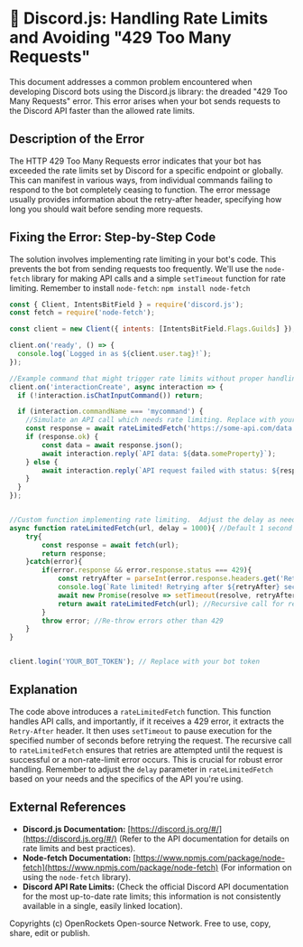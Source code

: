 # 🐞 Discord.js: Handling Rate Limits and Avoiding "429 Too Many Requests"


This document addresses a common problem encountered when developing Discord bots using the Discord.js library:  the dreaded "429 Too Many Requests" error. This error arises when your bot sends requests to the Discord API faster than the allowed rate limits.

## Description of the Error

The HTTP 429 Too Many Requests error indicates that your bot has exceeded the rate limits set by Discord for a specific endpoint or globally.  This can manifest in various ways, from individual commands failing to respond to the bot completely ceasing to function.  The error message usually provides information about the retry-after header, specifying how long you should wait before sending more requests.


## Fixing the Error: Step-by-Step Code

The solution involves implementing rate limiting in your bot's code.  This prevents the bot from sending requests too frequently. We'll use the `node-fetch` library for making API calls and a simple `setTimeout` function for rate limiting.  Remember to install `node-fetch`:  `npm install node-fetch`

```javascript
const { Client, IntentsBitField } = require('discord.js');
const fetch = require('node-fetch');

const client = new Client({ intents: [IntentsBitField.Flags.Guilds] }); // Replace with your intents

client.on('ready', () => {
  console.log(`Logged in as ${client.user.tag}!`);
});

//Example command that might trigger rate limits without proper handling.
client.on('interactionCreate', async interaction => {
  if (!interaction.isChatInputCommand()) return;

  if (interaction.commandName === 'mycommand') {
    //Simulate an API call which needs rate limiting. Replace with your actual API call.
    const response = await rateLimitedFetch('https://some-api.com/data'); //using our custom function
    if (response.ok) {
        const data = await response.json();
        await interaction.reply(`API data: ${data.someProperty}`);
    } else {
        await interaction.reply(`API request failed with status: ${response.status}`);
    }
  }
});


//Custom function implementing rate limiting.  Adjust the delay as needed.
async function rateLimitedFetch(url, delay = 1000){ //Default 1 second delay
    try{
        const response = await fetch(url);
        return response;
    }catch(error){
        if(error.response && error.response.status === 429){
            const retryAfter = parseInt(error.response.headers.get('Retry-After'), 10) || 1;
            console.log(`Rate limited! Retrying after ${retryAfter} seconds...`);
            await new Promise(resolve => setTimeout(resolve, retryAfter * 1000)); //Retry after specified time.
            return await rateLimitedFetch(url); //Recursive call for retry
        }
        throw error; //Re-throw errors other than 429
    }
}


client.login('YOUR_BOT_TOKEN'); // Replace with your bot token
```


## Explanation

The code above introduces a `rateLimitedFetch` function. This function handles API calls, and importantly, if it receives a 429 error, it extracts the `Retry-After` header.  It then uses `setTimeout` to pause execution for the specified number of seconds before retrying the request.  The recursive call to `rateLimitedFetch` ensures that retries are attempted until the request is successful or a non-rate-limit error occurs.  This is crucial for robust error handling.  Remember to adjust the `delay` parameter in `rateLimitedFetch` based on your needs and the specifics of the API you're using.


## External References

* **Discord.js Documentation:** [https://discord.js.org/#/](https://discord.js.org/#/)  (Refer to the API documentation for details on rate limits and best practices).
* **Node-fetch Documentation:** [https://www.npmjs.com/package/node-fetch](https://www.npmjs.com/package/node-fetch) (For information on using the `node-fetch` library).
* **Discord API Rate Limits:**  (Check the official Discord API documentation for the most up-to-date rate limits; this information is not consistently available in a single, easily linked location).


Copyrights (c) OpenRockets Open-source Network. Free to use, copy, share, edit or publish.

